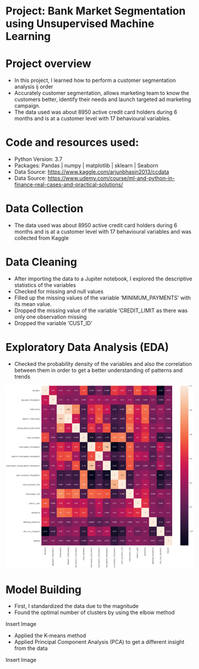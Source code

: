 # Project: Bank Market Segmentation using Unsupervised Machine Learning

# Project overview
* In this project, I learned how to perform a customer segmentation analysis ij order 
* Accurately customer segmentation, allows marketing team to know the customers better, identify their needs and launch targeted ad marketing campaign.
* The data used was about 8950 active credit card holders during 6 months and is at a customer level with 17 behavioural variables.

# Code and resources used:
* Python Version: 3.7
* Packages: Pandas | numpy | matplotlib | sklearn | Seaborn
* Data Source: https://www.kaggle.com/arjunbhasin2013/ccdata
* Data Source: https://www.udemy.com/course/ml-and-python-in-finance-real-cases-and-practical-solutions/

# Data Collection
* The data used was about 8950 active credit card holders during 6 months and is at a customer level with 17 behavioural variables and was collected from Kaggle

# Data Cleaning
* After importing the data to a Jupiter notebook, I explored the descriptive statistics of the variables
* Checked for missing and null values
* Filled up the missing values of the variable ‘MINIMUM_PAYMENTS’ with its mean value.
* Dropped the missing value of the variable ‘CREDIT_LIMIT as there was only one observation missing
* Dropped the variable ‘CUST_ID’

# Exploratory Data Analysis (EDA)
* Checked the probability density of the variables and also the correlation between them in order to get a better understanding of patterns and trends 

![](https://github.com/LeonardoGiroldo/Bank_Marketing_Segmentation/blob/main/Image1.png)

# Model Building
* First, I standardized the data due to the magnitude
* Found the optimal number of clusters by using the elbow method

Insert Image

* Applied the K-means method
* Applied Principal Component Analysis (PCA) to get a different insight from the data

Insert Image





